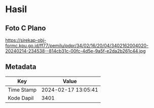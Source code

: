 # Hasil

## Foto C Plano

https://sirekap-obj-formc.kpu.go.id/ff77/pemilu/pdpr/34/02/16/20/04/3402162004020-20240214-234538--814cb31c-00fc-4d5e-9a5f-e2da2b261c44.jpg


## Metadata

| Key        | Value               |
| ---------- | ------------------- |
| Time Stamp | 2024-02-17 13:05:41 |
| Kode Dapil | 3401                |



